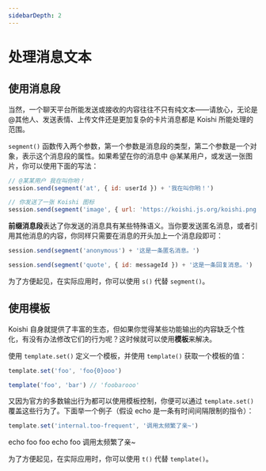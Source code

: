```yaml
---
sidebarDepth: 2
---
```


# 处理消息文本

## 使用消息段

当然，一个聊天平台所能发送或接收的内容往往不只有纯文本——请放心，无论是 @其他人、发送表情、上传文件还是更加复杂的卡片消息都是 Koishi 所能处理的范围。

`segment()` 函数传入两个参数，第一个参数是消息段的类型，第二个参数是一个对象，表示这个消息段的属性。如果希望在你的消息中 @某某用户，或发送一张图片，你可以使用下面的写法：

```js
// @某某用户 我在叫你哟！
session.send(segment('at', { id: userId }) + '我在叫你哟！')

// 你发送了一张 Koishi 图标
session.send(segment('image', { url: 'https://koishi.js.org/koishi.png' }))
```

**前缀消息段**表达了你发送的消息具有某些特殊语义。当你要发送匿名消息，或者引用其他消息的内容，你同样只需要在消息的开头加上一个消息段即可：

```js
session.send(segment('anonymous') + '这是一条匿名消息。')

session.send(segment('quote', { id: messageId }) + '这是一条回复消息。')
```

为了方便起见，在实际应用时，你可以使用 `s()` 代替 `segment()`。

## 使用模板

Koishi 自身就提供了丰富的生态，但如果你觉得某些功能输出的内容缺乏个性化，有没有办法修改它们的行为呢？这时候就可以使用**模板**来解决。

使用 `template.set()` 定义一个模板，并使用 `template()` 获取一个模板的值：

```js
template.set('foo', 'foo{0}ooo')

template('foo', 'bar') // 'foobarooo'
```

又因为官方的多数输出行为都可以使用模板控制，你便可以通过 `template.set()` 覆盖这些行为了。下面举一个例子（假设 echo 是一条有时间间隔限制的指令）：

```js
template.set('internal.too-frequent', '调用太频繁了亲~')
```

<panel-view title="聊天记录">
<chat-message nickname="Alice" color="#cc0066">echo foo</chat-message>
<chat-message nickname="Koishi" avatar="/koishi.png">foo</chat-message>
<chat-message nickname="Alice" color="#cc0066">echo foo</chat-message>
<chat-message nickname="Koishi" avatar="/koishi.png">调用太频繁了亲~</chat-message>
</panel-view>

为了方便起见，在实际应用时，你可以使用 `t()` 代替 `template()`。
